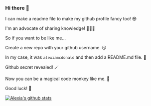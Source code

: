 ### Hi there 👋

I can make a readme file to make my github profile fancy too! 😎

I'm an advocate of sharing knowledge! 👩🏻‍🏫

So if you want to be like me...

Create a new repo with your github username. 😏

In my case, it was `alexiamcdonald` and then add a README.md file. 🤯

Github secret revealed! 🪄

Now you can be a magical code monkey like me. 🙈

Good luck! 🎉


[![Alexia's github stats](https://github-readme-stats.vercel.app/api?username=alexiamcdonald)](https://github.com/alexiamcdonald/github-readme-stats)


<!--
**alexiamcdonald/alexiamcdonald** is a ✨ _special_ ✨ repository because its `README.md` (this file) appears on your GitHub profile.

Here are some ideas to get you started:

- 🔭 I’m currently working on ...
- 🌱 I’m currently learning ...
- 👯 I’m looking to collaborate on ...
- 🤔 I’m looking for help with ...
- 💬 Ask me about ...
- 📫 How to reach me: ...
- 😄 Pronouns: ...
- ⚡ Fun fact: ...
-->
